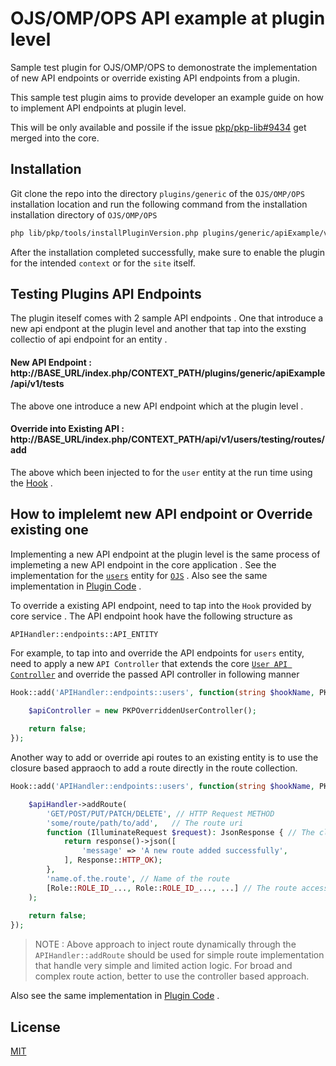 # OJS/OMP/OPS API example at plugin level

Sample test plugin for OJS/OMP/OPS to demonostrate the implementation of new API endpoints or override existing API endpoints from a plugin.

This sample test plugin aims to provide developer an example guide on how to implement API endpoints at plugin level. 

This will be only available and possile if the issue [pkp/pkp-lib#9434](https://github.com/pkp/pkp-lib/issues/9434) get merged into the core. 

## Installation

Git clone the repo into the directory `plugins/generic` of the `OJS/OMP/OPS` installation location and run the following command from the installation installation directory of `OJS/OMP/OPS`

```bash
php lib/pkp/tools/installPluginVersion.php plugins/generic/apiExample/version.xml
```

After the installation completed successfully, make sure to enable the plugin for the intended `context` or for the `site` itself. 


## Testing Plugins API Endpoints

The plugin iteself comes with 2 sample API endpoints . One that introduce a new api endpont at the plugin level and another that tap into the exsting collectio of api endpoint for an entity .

#### New API Endpoint : http://BASE_URL/index.php/CONTEXT_PATH/plugins/generic/apiExample/api/v1/tests

The above one introduce a new API endpoint which at the plugin level .

#### Override into Existing API : http://BASE_URL/index.php/CONTEXT_PATH/api/v1/users/testing/routes/add

The above which been injected to for the `user` entity at the run time using the [Hook](https://docs.pkp.sfu.ca/dev/documentation/en/utilities-hooks) .


## How to implelemt new API endpoint or Override existing one

Implementing a new API endpoint at the plugin level is the same process of implemeting a new API endpoint in the core application . See the implementation for the [`users`](https://github.com/pkp/pkp-lib/blob/main/api/v1/users/PKPUserController.php) entity for [`OJS`](https://github.com/pkp/ojs/blob/main/api/v1/users/index.php) . Also see the same implementation in [Plugin Code](https://github.com/touhidurabir/apiExample/tree/main/api/v1/tests) .

To override a existing API endpoint, need to tap into the `Hook` provided by core service . The API endpoint hook have the following structure as 
```
APIHandler::endpoints::API_ENTITY
```
For example, to tap into and override the API endpoints for `users` entity, need to apply a new `API Controller` that extends the core [`User API Controller`](https://github.com/pkp/pkp-lib/blob/main/api/v1/users/PKPUserController.php) and override the passed API controller in following manner 

```php
Hook::add('APIHandler::endpoints::users', function(string $hookName, PKPBaseController &$apiController, APIHandler $apiHandler): bool {

    $apiController = new PKPOverriddenUserController();
    
    return false;
});
```

Another way to add or override api routes to an existing entity is to use the closure based appraoch to add a route directly in the route collection. 

```php
Hook::add('APIHandler::endpoints::users', function(string $hookName, PKPBaseController &$apiController, APIHandler $apiHandler): bool {

    $apiHandler->addRoute(
        'GET/POST/PUT/PATCH/DELETE', // HTTP Request METHOD
        'some/route/path/to/add',   // The route uri
        function (IlluminateRequest $request): JsonResponse { // The closure/callback of route action handler when the route url got hit
            return response()->json([
                'message' => 'A new route added successfully',
            ], Response::HTTP_OK);
        },
        'name.of.the.route', // Name of the route
        [Role::ROLE_ID_..., Role::ROLE_ID_..., ...] // The route accessable role from `Role::ROLE_ID_*`
    );
    
    return false;
});
```

> NOTE : Above approach to inject route dynamically through the `APIHandler::addRoute` should be used for simple route implementation that handle very simple and limited action logic. For broad and complex route action, better to use the controller based approach.

Also see the same implementation in [Plugin Code](https://github.com/touhidurabir/apiExample/blob/main/api/v1/users/PKPOverriddenUserController.php) .


## License
[MIT](./LICENSE.md)

